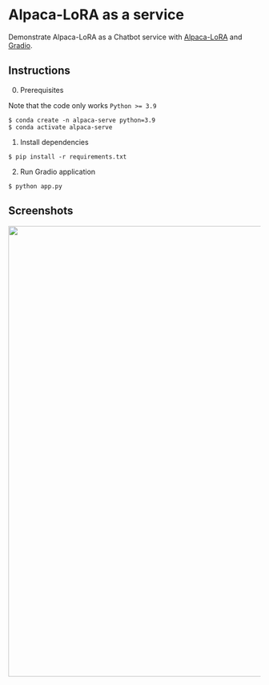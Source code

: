 # Alpaca-LoRA as a service

Demonstrate Alpaca-LoRA as a Chatbot service with [Alpaca-LoRA](https://github.com/tloen/alpaca-lora) and [Gradio](https://gradio.app/). 

## Instructions

0. Prerequisites

Note that the code only works `Python >= 3.9`

```shell
$ conda create -n alpaca-serve python=3.9
$ conda activate alpaca-serve
```

1. Install dependencies
```shell
$ pip install -r requirements.txt
```

2. Run Gradio application
```shell
$ python app.py
```

## Screenshots

<p align="center">
  <img height="900px" src="https://i.ibb.co/VQqfFv4/2023-03-17-2-19-32.png" />
</p>
